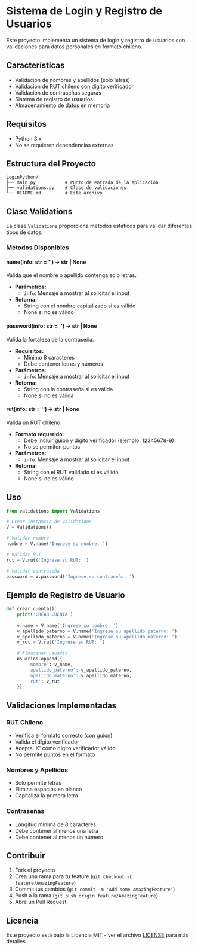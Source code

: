 # Sistema de Login y Registro de Usuarios

Este proyecto implementa un sistema de login y registro de usuarios con validaciones para datos personales en formato chileno.

## Características

- Validación de nombres y apellidos (solo letras)
- Validación de RUT chileno con dígito verificador
- Validación de contraseñas seguras
- Sistema de registro de usuarios
- Almacenamiento de datos en memoria

## Requisitos

- Python 3.x
- No se requieren dependencias externas

## Estructura del Proyecto

```
LoginPython/
├── main.py           # Punto de entrada de la aplicación
├── validations.py    # Clase de validaciones
└── README.md         # Este archivo
```

## Clase Validations

La clase `Validations` proporciona métodos estáticos para validar diferentes tipos de datos:

### Métodos Disponibles

#### name(info: str = '') -> str | None
Valida que el nombre o apellido contenga solo letras.
- **Parámetros:**
  - `info`: Mensaje a mostrar al solicitar el input
- **Retorna:**
  - String con el nombre capitalizado si es válido
  - None si no es válido

#### password(info: str = '') -> str | None
Valida la fortaleza de la contraseña.
- **Requisitos:**
  - Mínimo 8 caracteres
  - Debe contener letras y números
- **Parámetros:**
  - `info`: Mensaje a mostrar al solicitar el input
- **Retorna:**
  - String con la contraseña si es válida
  - None si no es válida

#### rut(info: str = '') -> str | None
Valida un RUT chileno.
- **Formato requerido:**
  - Debe incluir guion y dígito verificador (ejemplo: 12345678-9)
  - No se permiten puntos
- **Parámetros:**
  - `info`: Mensaje a mostrar al solicitar el input
- **Retorna:**
  - String con el RUT validado si es válido
  - None si no es válido

## Uso

```python
from validations import Validations

# Crear instancia de Validations
V = Validations()

# Validar nombre
nombre = V.name('Ingrese su nombre: ')

# Validar RUT
rut = V.rut('Ingrese su RUT: ')

# Validar contraseña
password = V.password('Ingrese su contraseña: ')
```

## Ejemplo de Registro de Usuario

```python
def crear_cuenta():
    print('CREAR CUENTA')
    
    v_name = V.name('Ingrese su nombre: ')
    v_apellido_paterno = V.name('Ingrese su apellido paterno: ')
    v_apellido_materno = V.name('Ingrese su apellido materno: ')
    v_rut = V.rut('Ingrese su RUT: ')
    
    # Almacenar usuario
    usuarios.append({
        'nombre': v_name,
        'apellido_paterno': v_apellido_paterno,
        'apellido_materno': v_apellido_materno,
        'rut': v_rut
    })
```

## Validaciones Implementadas

### RUT Chileno
- Verifica el formato correcto (con guion)
- Valida el dígito verificador
- Acepta 'K' como dígito verificador válido
- No permite puntos en el formato

### Nombres y Apellidos
- Solo permite letras
- Elimina espacios en blanco
- Capitaliza la primera letra

### Contraseñas
- Longitud mínima de 8 caracteres
- Debe contener al menos una letra
- Debe contener al menos un número

## Contribuir

1. Fork el proyecto
2. Crea una rama para tu feature (`git checkout -b feature/AmazingFeature`)
3. Commit tus cambios (`git commit -m 'Add some AmazingFeature'`)
4. Push a la rama (`git push origin feature/AmazingFeature`)
5. Abre un Pull Request

## Licencia

Este proyecto está bajo la Licencia MIT - ver el archivo [LICENSE](LICENSE) para más detalles. 

